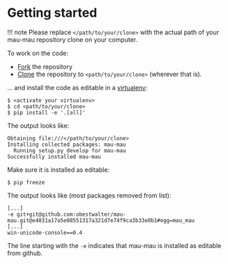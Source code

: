 # Getting started

!!! note 
    Please replace `</path/to/your/clone>` with the actual path of your mau-mau repository clone on your computer.

To work on the code:

* [Fork](https://guides.github.com/activities/forking/) the repository 
* [Clone](http://rogerdudler.github.io/git-guide/) the repository to `<path/to/your/clone>` (wherever that is).

... and install the code as editable in a [virtualenv](../guide/installation.md#in-a-virtualenv):

    $ <activate your virtualenv>
    $ cd <path/to/your/clone>
    $ pip install -e '.[all]'

The output looks like:

    Obtaining file:///</path/to/your/clone>
    Installing collected packages: mau-mau
      Running setup.py develop for mau-mau
    Successfully installed mau-mau

Make sure it is installed as editable:

    $ pip freeze
    
The output looks like (most packages removed from list):

    [...]
    -e git+git@github.com:obestwalter/mau-mau.git@e4031a17a5e08551317a321d7e74f9ca3b33e0b1#egg=mau_mau
    [...]
    win-unicode-console==0.4

The line starting with the `-e` indicates that mau-mau is installed as editable from github.

